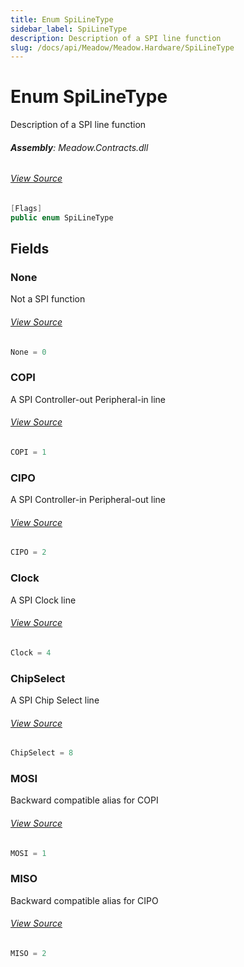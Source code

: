 ```yaml
---
title: Enum SpiLineType
sidebar_label: SpiLineType
description: Description of a SPI line function
slug: /docs/api/Meadow/Meadow.Hardware/SpiLineType
---
```

# Enum SpiLineType
Description of a SPI line function

###### **Assembly**: Meadow.Contracts.dll
###### [View Source](https://github.com/WildernessLabs/Meadow.Contracts.git/blob/develop/Source/Meadow.Contracts/Enums/SpiLineType.cs#L7)
```csharp title="Declaration"
[Flags]
public enum SpiLineType
```
## Fields
### None
Not a SPI function
###### [View Source](https://github.com/WildernessLabs/Meadow.Contracts.git/blob/develop/Source/Meadow.Contracts/Enums/SpiLineType.cs#L13)
```csharp title="Declaration"
None = 0
```
### COPI
A SPI Controller-out Peripheral-in line
###### [View Source](https://github.com/WildernessLabs/Meadow.Contracts.git/blob/develop/Source/Meadow.Contracts/Enums/SpiLineType.cs#L17)
```csharp title="Declaration"
COPI = 1
```
### CIPO
A SPI Controller-in Peripheral-out line
###### [View Source](https://github.com/WildernessLabs/Meadow.Contracts.git/blob/develop/Source/Meadow.Contracts/Enums/SpiLineType.cs#L21)
```csharp title="Declaration"
CIPO = 2
```
### Clock
A SPI Clock line
###### [View Source](https://github.com/WildernessLabs/Meadow.Contracts.git/blob/develop/Source/Meadow.Contracts/Enums/SpiLineType.cs#L25)
```csharp title="Declaration"
Clock = 4
```
### ChipSelect
A SPI Chip Select line
###### [View Source](https://github.com/WildernessLabs/Meadow.Contracts.git/blob/develop/Source/Meadow.Contracts/Enums/SpiLineType.cs#L29)
```csharp title="Declaration"
ChipSelect = 8
```
### MOSI
Backward compatible alias for COPI
###### [View Source](https://github.com/WildernessLabs/Meadow.Contracts.git/blob/develop/Source/Meadow.Contracts/Enums/SpiLineType.cs#L34)
```csharp title="Declaration"
MOSI = 1
```
### MISO
Backward compatible alias for CIPO
###### [View Source](https://github.com/WildernessLabs/Meadow.Contracts.git/blob/develop/Source/Meadow.Contracts/Enums/SpiLineType.cs#L38)
```csharp title="Declaration"
MISO = 2
```
